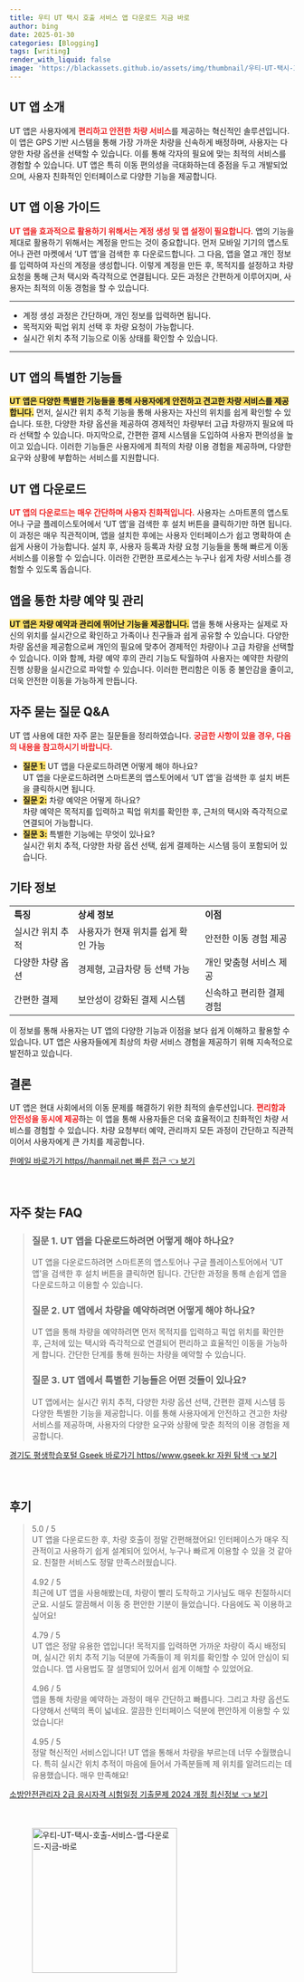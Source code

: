 ```yaml
---
title: 우티 UT 택시 호출 서비스 앱 다운로드 지금 바로
author: bing
date: 2025-01-30
categories: [Blogging]
tags: [writing]
render_with_liquid: false
image: 'https://blackassets.github.io/assets/img/thumbnail/우티-UT-택시-호출-서비스-앱-다운로드-지금-바로.webp'
---
```



<h2 id='UT앱소개'>UT 앱 소개</h2>

<p>UT 앱은 사용자에게 <b><span style="color: #ee2323;">편리하고 안전한 차량 서비스</span></b>를 제공하는 혁신적인 솔루션입니다. 이 앱은 GPS 기반 시스템을 통해 가장 가까운 차량을 신속하게 배정하며, 사용자는 다양한 차량 옵션을 선택할 수 있습니다. 이를 통해 각자의 필요에 맞는 최적의 서비스를 경험할 수 있습니다. UT 앱은 특히 이동 편의성을 극대화하는데 중점을 두고 개발되었으며, 사용자 친화적인 인터페이스로 다양한 기능을 제공합니다.</p>

<h2 id='이용가이드'>UT 앱 이용 가이드</h2>

<p><b><span style="color: #ee2323;">UT 앱을 효과적으로 활용하기 위해서는 계정 생성 및 앱 설정이 필요합니다.</span></b> 앱의 기능을 제대로 활용하기 위해서는 계정을 만드는 것이 중요합니다. 먼저 모바일 기기의 앱스토어나 관련 마켓에서 ‘UT 앱’을 검색한 후 다운로드합니다. 그 다음, 앱을 열고 개인 정보를 입력하여 자신의 계정을 생성합니다. 이렇게 계정을 만든 후, 목적지를 설정하고 차량 요청을 통해 근처 택시와 즉각적으로 연결됩니다. 모든 과정은 간편하게 이루어지며, 사용자는 최적의 이동 경험을 할 수 있습니다.</p>

<hr />

<ul>
    <li>계정 생성 과정은 간단하며, 개인 정보를 입력하면 됩니다.</li>
    <li>목적지와 픽업 위치 선택 후 차량 요청이 가능합니다.</li>
    <li>실시간 위치 추적 기능으로 이동 상태를 확인할 수 있습니다.</li>
</ul>

<hr />

<h2 id='특별한기능'>UT 앱의 특별한 기능들</h2>

<p><b><span style="background-color: #ffe066;">UT 앱은 다양한 특별한 기능들을 통해 사용자에게 안전하고 견고한 차량 서비스를 제공합니다.</span></b> 먼저, 실시간 위치 추적 기능을 통해 사용자는 자신의 위치를 쉽게 확인할 수 있습니다. 또한, 다양한 차량 옵션을 제공하여 경제적인 차량부터 고급 차량까지 필요에 따라 선택할 수 있습니다. 마지막으로, 간편한 결제 시스템을 도입하여 사용자 편의성을 높이고 있습니다. 이러한 기능들은 사용자에게 최적의 차량 이용 경험을 제공하며, 다양한 요구와 상황에 부합하는 서비스를 지원합니다.</p>

<h2 id='앱다운로드'>UT 앱 다운로드</h2>

<p><b><span style="color: #ee2323;">UT 앱의 다운로드는 매우 간단하며 사용자 친화적입니다.</span></b> 사용자는 스마트폰의 앱스토어나 구글 플레이스토어에서 ‘UT 앱’을 검색한 후 설치 버튼을 클릭하기만 하면 됩니다. 이 과정은 매우 직관적이며, 앱을 설치한 후에는 사용자 인터페이스가 쉽고 명확하여 손쉽게 사용이 가능합니다. 설치 후, 사용자 등록과 차량 요청 기능들을 통해 빠르게 이동 서비스를 이용할 수 있습니다. 이러한 간편한 프로세스는 누구나 쉽게 차량 서비스를 경험할 수 있도록 돕습니다.</p>

<h2 id='차량예약관리'>앱을 통한 차량 예약 및 관리</h2>

<p><b><span style="background-color: #ffe066;">UT 앱은 차량 예약과 관리에 뛰어난 기능을 제공합니다.</span></b> 앱을 통해 사용자는 실제로 자신의 위치를 실시간으로 확인하고 가족이나 친구들과 쉽게 공유할 수 있습니다. 다양한 차량 옵션을 제공함으로써 개인의 필요에 맞추어 경제적인 차량이나 고급 차량을 선택할 수 있습니다. 이와 함께, 차량 예약 후의 관리 기능도 탁월하여 사용자는 예약한 차량의 진행 상황을 실시간으로 파악할 수 있습니다. 이러한 편리함은 이동 중 불안감을 줄이고, 더욱 안전한 이동을 가능하게 만듭니다.</p>

<h2 id='자주묻는질문'>자주 묻는 질문 Q&A</h2>

<p>UT 앱 사용에 대한 자주 묻는 질문들을 정리하였습니다. <b><span style="color: #ee2323;">궁금한 사항이 있을 경우, 다음의 내용을 참고하시기 바랍니다.</span></b> 
<ul>
    <li><b><span style="background-color: #ffe066;">질문 1:</span></b> UT 앱을 다운로드하려면 어떻게 해야 하나요? <br> UT 앱을 다운로드하려면 스마트폰의 앱스토어에서 ‘UT 앱’을 검색한 후 설치 버튼을 클릭하시면 됩니다.</li>
    <li><b><span style="background-color: #ffe066;">질문 2:</span></b> 차량 예약은 어떻게 하나요? <br> 차량 예약은 목적지를 입력하고 픽업 위치를 확인한 후, 근처의 택시와 즉각적으로 연결되어 가능합니다.</li>
    <li><b><span style="background-color: #ffe066;">질문 3:</span></b> 특별한 기능에는 무엇이 있나요? <br> 실시간 위치 추적, 다양한 차량 옵션 선택, 쉽게 결제하는 시스템 등이 포함되어 있습니다.</li>
</ul>
</p>

<h2 id='기타정보'>기타 정보</h2>

<table>
    <tr>
        <td><b>특징</b></td>
        <td><b>상세 정보</b></td>
        <td><b>이점</b></td>
    </tr>
    <tr>
        <td>실시간 위치 추적</td>
        <td>사용자가 현재 위치를 쉽게 확인 가능</td>
        <td>안전한 이동 경험 제공</td>
    </tr>
    <tr>
        <td>다양한 차량 옵션</td>
        <td>경제형, 고급차량 등 선택 가능</td>
        <td>개인 맞춤형 서비스 제공</td>
    </tr>
    <tr>
        <td>간편한 결제</td>
        <td>보안성이 강화된 결제 시스템</td>
        <td>신속하고 편리한 결제 경험</td>
    </tr>
</table>

<p>이 정보를 통해 사용자는 UT 앱의 다양한 기능과 이점을 보다 쉽게 이해하고 활용할 수 있습니다. UT 앱은 사용자들에게 최상의 차량 서비스 경험을 제공하기 위해 지속적으로 발전하고 있습니다.</p>

<h2 id='결론'>결론</h2>

<p>UT 앱은 현대 사회에서의 이동 문제를 해결하기 위한 최적의 솔루션입니다. <b><span style="color: #ee2323;">편리함과 안전성을 동시에 제공</span></b>하는 이 앱을 통해 사용자들은 더욱 효율적이고 친화적인 차량 서비스를 경험할 수 있습니다. 차량 요청부터 예약, 관리까지 모든 과정이 간단하고 직관적이어서 사용자에게 큰 가치를 제공합니다.</p>


<p><a class="click-button" title="한메일 바로가기 https//hanmail.net 빠른 접근" href="https://blackassets.github.io/posts/%ED%95%9C%EB%A9%94%EC%9D%BC-%EB%B0%94%EB%A1%9C%EA%B0%80%EA%B8%B0-httpshanmail.net-%EB%B9%A0%EB%A5%B8-%EC%A0%91%EA%B7%BC/" rel="dofollow">한메일 바로가기 https//hanmail.net 빠른 접근 👈 보기</a></p><br>
<h2 id='자주_찾는_FAQ'>자주 찾는 FAQ</h2>
<div itemscope="" itemtype="https://schema.org/FAQPage">
<blockquote>
<div itemscope="" itemprop="mainEntity" itemtype="https://schema.org/Question">
<h3 itemprop="name">질문 1. UT 앱을 다운로드하려면 어떻게 해야 하나요?</h3>
<div itemscope="" itemprop="acceptedAnswer" itemtype="https://schema.org/Answer">
<span itemprop="text">
<p>UT 앱을 다운로드하려면 스마트폰의 앱스토어나 구글 플레이스토어에서 'UT 앱'을 검색한 후 설치 버튼을 클릭하면 됩니다. 간단한 과정을 통해 손쉽게 앱을 다운로드하고 이용할 수 있습니다.</p>
</span>
</div>
</div>
<div itemscope="" itemprop="mainEntity" itemtype="https://schema.org/Question">
<h3 itemprop="name">질문 2. UT 앱에서 차량을 예약하려면 어떻게 해야 하나요?</h3>
<div itemscope="" itemprop="acceptedAnswer" itemtype="https://schema.org/Answer">
<span itemprop="text">
<p>UT 앱을 통해 차량을 예약하려면 먼저 목적지를 입력하고 픽업 위치를 확인한 후, 근처에 있는 택시와 즉각적으로 연결되어 편리하고 효율적인 이동을 가능하게 합니다. 간단한 단계를 통해 원하는 차량을 예약할 수 있습니다.</p>
</span>
</div>
</div>
<div itemscope="" itemprop="mainEntity" itemtype="https://schema.org/Question">
<h3 itemprop="name">질문 3. UT 앱에서 특별한 기능들은 어떤 것들이 있나요?</h3>
<div itemscope="" itemprop="acceptedAnswer" itemtype="https://schema.org/Answer">
<span itemprop="text">
<p>UT 앱에서는 실시간 위치 추적, 다양한 차량 옵션 선택, 간편한 결제 시스템 등 다양한 특별한 기능을 제공합니다. 이를 통해 사용자에게 안전하고 견고한 차량 서비스를 제공하며, 사용자의 다양한 요구와 상황에 맞춘 최적의 이용 경험을 제공합니다.</p>
</span>
</div>
</div>
</blockquote>
</div>
<p><a class="click-button" title="경기도 평생학습포털 Gseek 바로가기 https//www.gseek.kr 자원 탐색" href="https://blackassets.github.io/posts/%EA%B2%BD%EA%B8%B0%EB%8F%84-%ED%8F%89%EC%83%9D%ED%95%99%EC%8A%B5%ED%8F%AC%ED%84%B8-Gseek-%EB%B0%94%EB%A1%9C%EA%B0%80%EA%B8%B0-httpswww.gseek.kr-%EC%9E%90%EC%9B%90-%ED%83%90%EC%83%89/" rel="dofollow">경기도 평생학습포털 Gseek 바로가기 https//www.gseek.kr 자원 탐색 👈 보기</a></p><br>
<h2 id='후기'>후기</h2>
<div itemscope itemtype="https://schema.org/Product">
  <blockquote>
  <div itemprop="review" itemscope itemtype="https://schema.org/Review">
      <div itemprop="reviewRating" itemscope itemtype="https://schema.org/Rating"> <span itemprop="ratingValue">5.0</span> / <span itemprop="bestRating">5</span> </div>
      <span itemprop="reviewBody">UT 앱을 다운로드한 후, 차량 호출이 정말 간편해졌어요! 인터페이스가 매우 직관적이고 사용하기 쉽게 설계되어 있어서, 누구나 빠르게 이용할 수 있을 것 같아요. 친절한 서비스도 정말 만족스러웠습니다.</span>
  </div>
  <br>
  <div itemprop="review" itemscope itemtype="https://schema.org/Review">
      <div itemprop="reviewRating" itemscope itemtype="https://schema.org/Rating"> <span itemprop="ratingValue">4.92</span> / <span itemprop="bestRating">5</span> </div>
      <span itemprop="reviewBody">최근에 UT 앱을 사용해봤는데, 차량이 빨리 도착하고 기사님도 매우 친절하시더군요. 시설도 깔끔해서 이동 중 편안한 기분이 들었습니다. 다음에도 꼭 이용하고 싶어요!</span>
  </div>
  <br>
  <div itemprop="review" itemscope itemtype="https://schema.org/Review">
      <div itemprop="reviewRating" itemscope itemtype="https://schema.org/Rating"> <span itemprop="ratingValue">4.79</span> / <span itemprop="bestRating">5</span> </div>
      <span itemprop="reviewBody">UT 앱은 정말 유용한 앱입니다! 목적지를 입력하면 가까운 차량이 즉시 배정되며, 실시간 위치 추적 기능 덕분에 가족들이 제 위치를 확인할 수 있어 안심이 되었습니다. 앱 사용법도 잘 설명되어 있어서 쉽게 이해할 수 있었어요.</span>
  </div>
  <br>
  <div itemprop="review" itemscope itemtype="https://schema.org/Review">
      <div itemprop="reviewRating" itemscope itemtype="https://schema.org/Rating"> <span itemprop="ratingValue">4.96</span> / <span itemprop="bestRating">5</span> </div>
      <span itemprop="reviewBody">앱을 통해 차량을 예약하는 과정이 매우 간단하고 빠릅니다. 그리고 차량 옵션도 다양해서 선택의 폭이 넓네요. 깔끔한 인터페이스 덕분에 편안하게 이용할 수 있었습니다!</span>
  </div>
  <br>
  <div itemprop="review" itemscope itemtype="https://schema.org/Review">
      <div itemprop="reviewRating" itemscope itemtype="https://schema.org/Rating"> <span itemprop="ratingValue">4.95</span> / <span itemprop="bestRating">5</span> </div>
      <span itemprop="reviewBody">정말 혁신적인 서비스입니다! UT 앱을 통해서 차량을 부르는데 너무 수월했습니다. 특히 실시간 위치 추적이 마음에 들어서 가족분들께 제 위치를 알려드리는 데 유용했습니다. 매우 만족해요!</span>
  </div>
  </blockquote>
</div>
<p><a class="click-button" title="소방안전관리자 2급 응시자격 시험일정 기출문제 2024 개정 최신정보" href="https://blackassets.github.io/posts/%EC%86%8C%EB%B0%A9%EC%95%88%EC%A0%84%EA%B4%80%EB%A6%AC%EC%9E%90-2%EA%B8%89-%EC%9D%91%EC%8B%9C%EC%9E%90%EA%B2%A9-%EC%8B%9C%ED%97%98%EC%9D%BC%EC%A0%95-%EA%B8%B0%EC%B6%9C%EB%AC%B8%EC%A0%9C-2024-%EA%B0%9C%EC%A0%95-%EC%B5%9C%EC%8B%A0%EC%A0%95%EB%B3%B4/" rel="dofollow">소방안전관리자 2급 응시자격 시험일정 기출문제 2024 개정 최신정보 👈 보기</a></p><br>
<figure class="image"><img src="https://blackassets.github.io/assets/img/thumbnail/우티-UT-택시-호출-서비스-앱-다운로드-지금-바로.webp" alt="우티-UT-택시-호출-서비스-앱-다운로드-지금-바로" width="256" height="256"></figure>